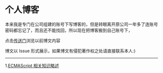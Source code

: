 # 个人博客

本来我是专门在公司组建的账号下写博客的，但是转眼离开原公司一年多了连账号密码都忘记了，而且还不能找回，所以现在把博客搬到自己账号下，

点击[传送门](https://github.com/YIXUNFE/blog)浏览以前博文内容

博文以 Issue 形式展示，如果博文有侵犯著作权之处请直接联系本人:)

----

1.[ECMAScript 相关知识略述](https://github.com/ajccom/blog/issues/1)
